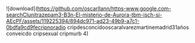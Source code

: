 

![download](https://github.com/oscarllann/https-www.google.com-searchClunitrazepam3-B3n-El-misterio-de-Aurora-tbm-isch-si-AEcPF/assets/119225394/894dc971-ad23-49b9-a7c1-0bdfa9cd9fecripnoradio cripdesconcidooscaralvarezmartinemadrid31años conveicdo cripsexual cripmurb 4)
